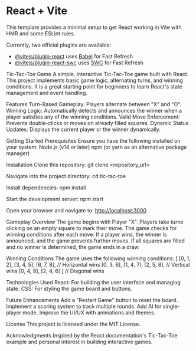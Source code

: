 # React + Vite

This template provides a minimal setup to get React working in Vite with HMR and some ESLint rules.

Currently, two official plugins are available:

- [@vitejs/plugin-react](https://github.com/vitejs/vite-plugin-react/blob/main/packages/plugin-react/README.md) uses [Babel](https://babeljs.io/) for Fast Refresh
- [@vitejs/plugin-react-swc](https://github.com/vitejs/vite-plugin-react-swc) uses [SWC](https://swc.rs/) for Fast Refresh

Tic-Tac-Toe Game
A simple, interactive Tic-Tac-Toe game built with React. This project implements basic game logic, alternating turns, and winning conditions. It is a great starting point for beginners to learn React's state management and event handling.

Features
Turn-Based Gameplay: Players alternate between "X" and "O".
Winning Logic: Automatically detects and announces the winner when a player satisfies any of the winning conditions.
Valid Move Enforcement: Prevents double-clicks or moves on already filled squares.
Dynamic Status Updates: Displays the current player or the winner dynamically.

Getting Started
Prerequisites
Ensure you have the following installed on your system:
Node.js (v14 or later)
npm (or yarn as an alternative package manager)

Installation
Clone this repository:
git clone <repository_url>

Navigate into the project directory:
cd tic-tac-toe

Install dependencies:
npm install

Start the development server:
npm start

Open your browser and navigate to:
<http://localhost:3000>

Gameplay Overview
The game begins with Player "X".
Players take turns clicking on an empty square to mark their move.
The game checks for winning conditions after each move.
If a player wins, the winner is announced, and the game prevents further moves.
If all squares are filled and no winner is determined, the game ends in a draw.

Winning Conditions
The game uses the following winning conditions:
[ [0, 1, 2], [3, 4, 5], [6, 7, 8], // Horizontal wins
  [0, 3, 6], [1, 4, 7], [2, 5, 8], // Vertical wins
  [0, 4, 8], [2, 4, 6] ]           // Diagonal wins

Technologies Used
React: For building the user interface and managing state.
CSS: For styling the game board and buttons.

Future Enhancements
Add a "Restart Game" button to reset the board.
Implement a scoring system to track multiple rounds.
Add AI for single-player mode.
Improve the UI/UX with animations and themes.

License
This project is licensed under the MIT License.

Acknowledgments
Inspired by the React documentation's Tic-Tac-Toe example and personal interest in building interactive games.
